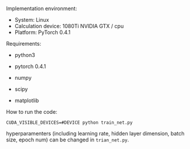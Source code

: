Implementation environment:

* System: Linux
* Calculation device: 1080Ti NVIDIA GTX / cpu
* Platform: PyTorch 0.4.1



Requirements:

* python3
* pytorch 0.4.1

* numpy
* scipy
* matplotlib



How to run the code:

`CUDA_VISIBLE_DEVICES=#DEVICE python train_net.py`

hyperparamenters (including learning rate, hidden layer dimension, batch size, epoch num) can be changed in `trian_net.py`.
